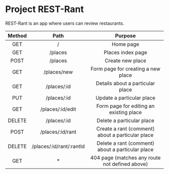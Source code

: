 # Project REST-Rant

REST-Rant is an app where users can review restaurants.

|Method|           Path         |   Purpose  |  
|:----:|:----------------------:|:----------:|
|GET|            /           |Home page|
|GET|         /places        |Places index page|
|POST|         /places        |Create new place|
|GET|       /places/new      |Form page for creating a new place|
|GET|       /places/:id      |Details about a particular place|
|PUT|       /places/:id      |Update a particular place|
|GET|    /places/:id/edit    |Form page for editing an existing place|
|DELETE|       /places/:id      |Delete a particular place|
|POST|    /places/:id/rant    |Create a rant (comment) about a particular place      |
|DELETE|/places/:id/rant/:rantId|Delete a rant (comment) about a particular place     |
|GET|            *           |404 page (matches any route not defined above)      |
